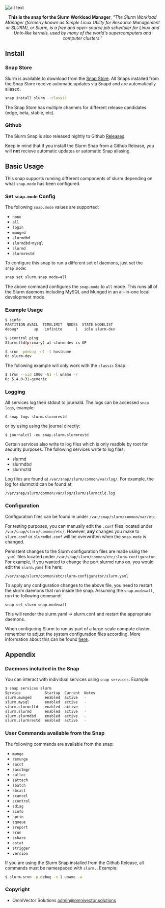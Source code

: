 ![alt text](.github/slurm.png)

<p align="center"><b>This is the snap for the Slurm Workload Manager</b>, <i>"The Slurm Workload Manager (formerly known as Simple Linux Utility for Resource Management or SLURM), or Slurm, is a free and open-source job scheduler for Linux and Unix-like kernels, used by many of the world's supercomputers and computer clusters."</i></p>

## Install

### Snap Store

Slurm is available to download from the [Snap Store](https://snapcraft.io/slurm). All Snaps installed from the Snap Store receive automatic updates via Snapd and are automatically aliased.

```bash
snap install slurm --classic
```

The Snap Store has multiple channels for different release candidates (edge, beta, stable, etc).

### Github

The Slurm Snap is also released nightly to Github [Releases](https://github.com/omnivector-solutions/snap-slurm/releases).

Keep in mind that if you install the Slurm Snap from a Github Release, you will **not** recieve automatic updates or automatic Snap aliasing.

<!-- TODO: Re-add interfaces section when relevant -->
<!-- ### Connect Interfaces
Snap interfaces are used by _strictly confined_ Snaps to communicate with various parts of the system outside the Snap sandbox.

A _strictly confined_ Snap requires these interfaces to be connected but the _Classic_ Snap does not.

```bash
snap connect slurm:network-control
snap connect slurm:system-observe # For NHC health checks
snap connect slurm:hardware-observe # For NHC health checks
``` -->

## Basic Usage

This snap supports running different components of slurm depending on what `snap.mode` has been configured.

### Set `snap.mode` Config
The following `snap.mode` values are supported:
* `none`
* `all`
* `login`
* `munged`
* `slurmdbd`
* `slurmdbd+mysql`
* `slurmd`
* `slurmrestd`

To configure this snap to run a different set of daemons, just set the `snap.mode`:
```bash
snap set slurm snap.mode=all
```
The above command configures the `snap.mode` to `all` mode. This runs all of the Slurm daemons including MySQL and Munged in an all-in-one local development mode.

### Example Usage

```bash
$ sinfo
PARTITION AVAIL  TIMELIMIT  NODES  STATE NODELIST 
debug*       up   infinite      1   idle slurm-dev 
```
```bash
$ scontrol ping
Slurmctld(primary) at slurm-dev is UP
```
```bash
$ srun -pdebug -n1 -l hostname
0: slurm-dev
```

The following example will only work with the `classic` Snap:

```bash
$ srun --uid 1000 -N1 -l uname -r
0: 5.4.0-31-generic
```

### Logging

All services log their stdout to journald. The logs can be accessed `snap logs`, example:

    $ snap logs slurm.slurmrestd

or by using using the journal directly:

    $ journalctl -eu snap.slurm.slurmrestd

Certain services also write to log files which is only readble by root for security purposes. The following services write to log files:

- slurmd
- slurmdbd
- slurmctld

Log files are found at `/var/snap/slurm/common/var/log/`. For example, the log for slurmctld can be found at:

    /var/snap/slurm/common/var/log/slurm/slurmctld.log

### Configuration

Configuration files can be found in under `/var/snap/slurm/common/var/etc`.

For testing purposes, you can manually edit the `.conf` files located under `/var/snap/slurm/common/etc/`. However, **any** changes you make to `slurm.conf` or `slurmdbd.conf` will be overwritten when the `snap.mode` is changed.

Persistent changes to the Slurm configuration files are made using the `.yaml` files located under `/var/snap/slurm/common/etc/slurm-configurator`. For example, if you wanted to change the port slurmd runs on, you would edit the `slurm.yaml` file here:

    /var/snap/slurm/common/etc/slurm-configurator/slurm.yaml

To apply any configuration changes to the above file, you need to restart the slurm daemons that run inside the snap. Assuming the `snap.mode=all`, run the following command:

    snap set slurm snap.mode=all

This will render the slurm.yaml -> slurm.conf and restart the appropriate daemons.

When configuring Slurm to run as part of a large-scale compute cluster, remember to adjust the system configuration files according. More information about this can be found [here](https://slurm.schedmd.com/big_sys.html). 

## Appendix

### Daemons included in the Snap

You can interact with individual services using `snap services`. Example:

```bash
$ snap services slurm
Service           Startup  Current  Notes
slurm.munged      enabled  active   -
slurm.mysql       enabled  active   -
slurm.slurmctld   enabled  active   -
slurm.slurmd      enabled  active   -
slurm.slurmdbd    enabled  active   -
slurm.slurmrestd  enabled  active   -
```

### User Commands available from the Snap

The following commands are available from the snap:

* `munge`
* `remunge`
* `sacct`
* `sacctmgr`
* `salloc`
* `sattach`
* `sbatch`
* `sbcast`
* `scancel`
* `scontrol`
* `sdiag`
* `sinfo`
* `sprio`
* `squeue`
* `sreport`
* `srun`
* `sshare`
* `sstat`
* `strigger`
* `version`

If you are using the Slurm Snap installed from the Github Release, all commands must be namespaced with `slurm.`. Example:

```bash
$ slurm.srun -p debug -n 1 uname -a
```

### Copyright
* OmniVector Solutions <admin@omnivector.solutions>
